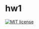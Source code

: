 # hw1

[![MIT license](https://img.shields.io/badge/license-MIT-blue.svg)](https://github.com/AnverK/fp-homework/blob/master/hw1/LICENSE)
